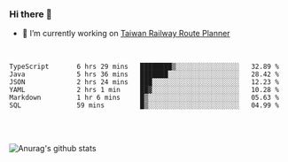 ### Hi there 👋

- 🔭 I’m currently working on [Taiwan Railway Route Planner](https://github.com/Taiwan-Railway-Route-Planner)

<br/>

<!--START_SECTION:waka-->

```text
TypeScript       6 hrs 29 mins   ████████▒░░░░░░░░░░░░░░░░   32.89 %
Java             5 hrs 36 mins   ███████░░░░░░░░░░░░░░░░░░   28.42 %
JSON             2 hrs 24 mins   ███░░░░░░░░░░░░░░░░░░░░░░   12.23 %
YAML             2 hrs 1 min     ██▓░░░░░░░░░░░░░░░░░░░░░░   10.28 %
Markdown         1 hr 6 mins     █▒░░░░░░░░░░░░░░░░░░░░░░░   05.63 %
SQL              59 mins         █▒░░░░░░░░░░░░░░░░░░░░░░░   04.99 %
```

<!--END_SECTION:waka-->

<br/>
<br/>

![Anurag's github stats](https://github-readme-stats.vercel.app/api?username=DepickereSven&show_icons=true&theme=tokyonight)



<!--
**DepickereSven/DepickereSven** is a ✨ _special_ ✨ repository because its `README.md` (this file) appears on your GitHub profile.

Here are some ideas to get you started:

- 🔭 I’m currently working on ...
- 🌱 I’m currently learning ...
- 👯 I’m looking to collaborate on ...
- 🤔 I’m looking for help with ...
- 💬 Ask me about ...
- 📫 How to reach me: ...
- 😄 Pronouns: ...
- ⚡ Fun fact: ...
-->
